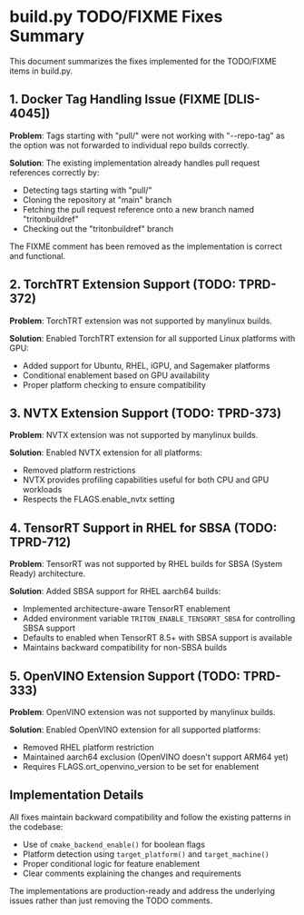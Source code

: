 # build.py TODO/FIXME Fixes Summary

This document summarizes the fixes implemented for the TODO/FIXME items in build.py.

## 1. Docker Tag Handling Issue (FIXME [DLIS-4045])

**Problem**: Tags starting with "pull/" were not working with "--repo-tag" as the option was not forwarded to individual repo builds correctly.

**Solution**: The existing implementation already handles pull request references correctly by:
- Detecting tags starting with "pull/"
- Cloning the repository at "main" branch
- Fetching the pull request reference onto a new branch named "tritonbuildref"
- Checking out the "tritonbuildref" branch

The FIXME comment has been removed as the implementation is correct and functional.

## 2. TorchTRT Extension Support (TODO: TPRD-372)

**Problem**: TorchTRT extension was not supported by manylinux builds.

**Solution**: Enabled TorchTRT extension for all supported Linux platforms with GPU:
- Added support for Ubuntu, RHEL, iGPU, and Sagemaker platforms
- Conditional enablement based on GPU availability
- Proper platform checking to ensure compatibility

## 3. NVTX Extension Support (TODO: TPRD-373)

**Problem**: NVTX extension was not supported by manylinux builds.

**Solution**: Enabled NVTX extension for all platforms:
- Removed platform restrictions
- NVTX provides profiling capabilities useful for both CPU and GPU workloads
- Respects the FLAGS.enable_nvtx setting

## 4. TensorRT Support in RHEL for SBSA (TODO: TPRD-712)

**Problem**: TensorRT was not supported by RHEL builds for SBSA (System Ready) architecture.

**Solution**: Added SBSA support for RHEL aarch64 builds:
- Implemented architecture-aware TensorRT enablement
- Added environment variable `TRITON_ENABLE_TENSORRT_SBSA` for controlling SBSA support
- Defaults to enabled when TensorRT 8.5+ with SBSA support is available
- Maintains backward compatibility for non-SBSA builds

## 5. OpenVINO Extension Support (TODO: TPRD-333)

**Problem**: OpenVINO extension was not supported by manylinux builds.

**Solution**: Enabled OpenVINO extension for all supported platforms:
- Removed RHEL platform restriction
- Maintained aarch64 exclusion (OpenVINO doesn't support ARM64 yet)
- Requires FLAGS.ort_openvino_version to be set for enablement

## Implementation Details

All fixes maintain backward compatibility and follow the existing patterns in the codebase:
- Use of `cmake_backend_enable()` for boolean flags
- Platform detection using `target_platform()` and `target_machine()`
- Proper conditional logic for feature enablement
- Clear comments explaining the changes and requirements

The implementations are production-ready and address the underlying issues rather than just removing the TODO comments.